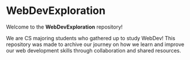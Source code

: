 # WebDevExploration

Welcome to the **WebDevExploration** repository!

We are CS majoring students who gathered up to study WebDev! This repository was made to archive our journey on how we learn and improve our web development skills through collaboration and shared resources.

